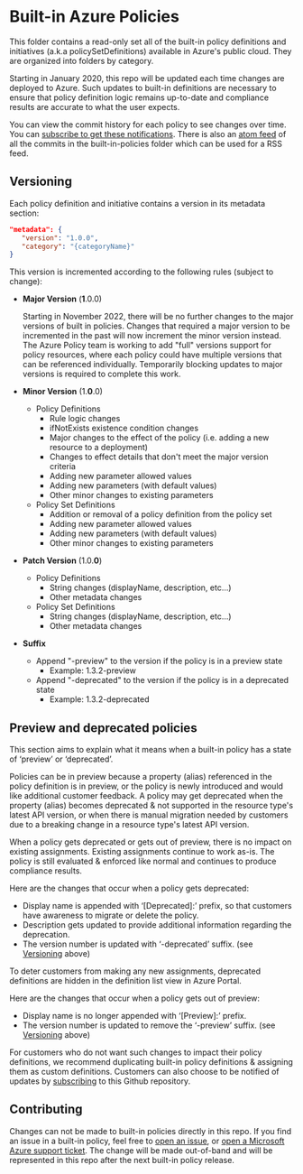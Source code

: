 # Built-in Azure Policies

This folder contains a read-only set all of the built-in policy definitions and initiatives (a.k.a policySetDefinitions) available in Azure's public cloud. They are organized into folders by category.

Starting in January 2020, this repo will be updated each time changes are deployed to Azure. Such updates to built-in definitions are necessary to ensure that policy definition logic remains up-to-date and compliance results are accurate to what the user expects. 

You can view the commit history for each policy to see changes over time. You can [subscribe to get these notifications](https://docs.github.com/account-and-profile/managing-subscriptions-and-notifications-on-github/setting-up-notifications/configuring-notifications#configuring-your-watch-settings-for-an-individual-repository). There is also an [atom feed](https://github.com/Azure/azure-policy/commits/master/built-in-policies.atom) of all the commits in the built-in-policies folder which can be used for a RSS feed.

## Versioning

Each policy definition and initiative contains a version in its metadata section:
```json
"metadata": {
   "version": "1.0.0",
   "category": "{categoryName}"
}
```

This version is incremented according to the following rules (subject to change):
   - **Major Version** (**1**.0.0)
      
      Starting in November 2022, there will be no further changes to the major versions of built in policies. Changes that required a major version to be incremented in the past will now increment the minor version instead. The Azure Policy team is working to add "full" versions support for policy resources, where each policy could have multiple versions that can be referenced individually. Temporarily blocking updates to major versions is required to complete this work.
   - **Minor Version** (1.**0**.0)
      - Policy Definitions
         - Rule logic changes
         - ifNotExists existence condition changes
         - Major changes to the effect of the policy (i.e. adding a new resource to a deployment)
         - Changes to effect details that don't meet the major version criteria
         - Adding new parameter allowed values
         - Adding new parameters (with default values)
         - Other minor changes to existing parameters
      - Policy Set Definitions
         - Addition or removal of a policy definition from the policy set
         - Adding new parameter allowed values
         - Adding new parameters (with default values)
         - Other minor changes to existing parameters
   - **Patch Version** (1.0.**0**)
      - Policy Definitions
         - String changes (displayName, description, etc…)
         - Other metadata changes
      - Policy Set Definitions
         - String changes (displayName, description, etc…)
         - Other metadata changes
   - **Suffix**
      - Append "-preview" to the version if the policy is in a preview state  
         - Example:  1.3.2-preview
      - Append "-deprecated" to the version if the policy is in a deprecated state
         - Example:  1.3.2-deprecated
 
## Preview and deprecated policies

This section aims to explain what it means when a built-in policy has a state of ‘preview’ or ‘deprecated’.  

Policies can be in preview because a property (alias) referenced in the policy definition is in preview, or the policy is newly introduced and would like additional customer feedback. A policy may get deprecated when the property (alias) becomes deprecated & not supported in the resource type's latest API version, or when there is manual migration needed by customers due to a breaking change in a resource type's latest API version. 

When a policy gets deprecated or gets out of preview, there is no impact on existing assignments. Existing assignments continue to work as-is. The policy is still evaluated & enforced like normal and continues to produce compliance results.  

Here are the changes that occur when a policy gets deprecated: 
- Display name is appended with ‘[Deprecated]:’ prefix, so that customers have awareness to migrate or delete the policy.  
- Description gets updated to provide additional information regarding the deprecation. 
- The version number is updated with ‘-deprecated’ suffix. (see [Versioning](#versioning) above) 

To deter customers from making any new assignments, deprecated definitions are hidden in the definition list view in Azure Portal. 

Here are the changes that occur when a policy gets out of preview: 
- Display name is no longer appended with ‘[Preview]:’ prefix. 
- The version number is updated to remove the ‘-preview’ suffix. (see [Versioning](#versioning) above) 

For customers who do not want such changes to impact their policy definitions, we recommend duplicating built-in policy definitions & assigning them as custom definitions. Customers can also choose to be notified of updates by [subscribing](https://docs.github.com/account-and-profile/managing-subscriptions-and-notifications-on-github/setting-up-notifications/configuring-notifications#configuring-your-watch-settings-for-an-individual-repository) to this Github repository.  
 
## Contributing
Changes can not be made to built-in policies directly in this repo. If you find an issue in a built-in policy, feel free to [open an issue](https://github.com/Azure/azure-policy/issues/new/choose), or [open a Microsoft Azure support ticket](https://azure.microsoft.com/support/create-ticket/). The change will be made out-of-band and will be represented in this repo after the next built-in policy release.
